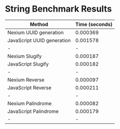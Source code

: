 # String Benchmark Results

| Method                     | Time (seconds) |
| -------------------------- | -------------- |
| Nexium UUID generation     | 0.000369       |
| JavaScript UUID generation | 0.001578       |
| -                          | -              |
| Nexium Slugify             | 0.000187       |
| JavaScript Slugify         | 0.000182       |
| -                          | -              |
| Nexium Reverse             | 0.000097       |
| JavaScript Reverse         | 0.000211       |
| -                          | -              |
| Nexium Palindrome          | 0.000082       |
| JavaScript Palindrome      | 0.000179       |
| -                          | -              |
